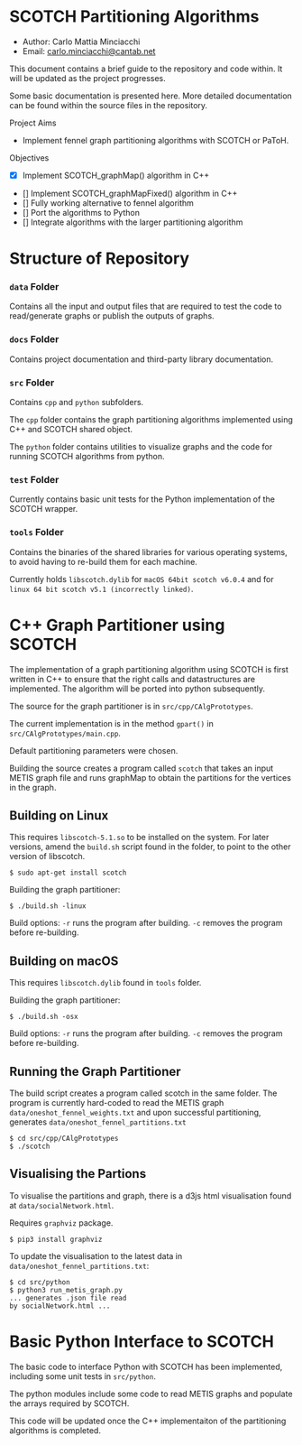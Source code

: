 # SCOTCH Partitioning Algorithms

- Author: 	Carlo Mattia Minciacchi
- Email:		carlo.minciacchi@cantab.net 

This document contains a brief guide to the repository and code within. It will be updated as the project progresses.

Some basic documentation is presented here. More detailed documentation can be found within the source files in the repository.

Project Aims

- Implement fennel graph partitioning algorithms with SCOTCH or PaToH.

Objectives

- [x] Implement SCOTCH_graphMap() algorithm in C++
- [] Implement SCOTCH_graphMapFixed() algorithm in C++
- [] Fully working alternative to fennel algorithm
- [] Port the algorithms to Python
- [] Integrate algorithms with the larger partitioning algorithm

# Structure of Repository

### ```data``` Folder

Contains all the input and output files that are required to test the code to read/generate graphs or publish the outputs of graphs.

### ```docs``` Folder

Contains project documentation and third-party library documentation.

### ```src``` Folder

Contains ```cpp``` and ```python``` subfolders.

The ```cpp``` folder contains the graph partitioning algorithms implemented using C++ and SCOTCH shared object.

The ```python``` folder contains utilities to visualize graphs and the code for running SCOTCH algorithms from python.

### ```test``` Folder

Currently contains basic unit tests for the Python implementation of the SCOTCH wrapper.


### ```tools``` Folder

Contains the binaries of the shared libraries for various operating systems, to avoid having to re-build them for each machine.

Currently holds ```libscotch.dylib``` for ```macOS 64bit scotch v6.0.4``` and for ```linux 64 bit scotch v5.1 (incorrectly linked)```.


# C++ Graph Partitioner using SCOTCH

The implementation of a graph partitioning algorithm using SCOTCH is first written in C++ to ensure that the right calls and datastructures are implemented. The algorithm will be ported into python subsequently.

The source for the graph partitioner is in ```src/cpp/CAlgPrototypes```.

The current implementation is in the method ```gpart()``` in ```src/CAlgPrototypes/main.cpp```.

Default partitioning parameters were chosen.

Building the source creates a program called ```scotch``` that takes an input METIS graph file and runs graphMap to obtain the partitions for the vertices in the graph.

## Building on Linux

This requires ```libscotch-5.1.so``` to be installed on the system. For later versions, amend the ```build.sh``` script found in the folder, to point to the other version of libscotch.

```$ sudo apt-get install scotch```

Building the graph partitioner:

```
$ ./build.sh -linux
```
 
Build options: ```-r``` runs the program after building. ```-c``` removes the program before re-building.

## Building on macOS

This requires ```libscotch.dylib``` found in ```tools``` folder.


Building the graph partitioner:

```
$ ./build.sh -osx
```
 
Build options: ```-r``` runs the program after building. ```-c``` removes the program before re-building.

## Running the Graph Partitioner

The build script creates a program called scotch in the same folder. The program is currently hard-coded to read the METIS graph ```data/oneshot_fennel_weights.txt``` and upon successful partitioning, generates ```data/oneshot_fennel_partitions.txt```

```
$ cd src/cpp/CAlgPrototypes
$ ./scotch
```

## Visualising the Partions

To visualise the partitions and graph, there is a d3js html visualisation found at ```data/socialNetwork.html```.

Requires ```graphviz``` package.

```
$ pip3 install graphviz
```

To update the visualisation to the latest data in ```data/oneshot_fennel_partitions.txt```:

```
$ cd src/python
$ python3 run_metis_graph.py
... generates .json file read 
by socialNetwork.html ...
```

# Basic Python Interface to SCOTCH

The basic code to interface Python with SCOTCH has been implemented, including some unit tests in ```src/python```.

The python modules include some code to read METIS graphs and populate the arrays required by SCOTCH.

This code will be updated once the C++ implementaiton of the partitioning algorithms is completed.
